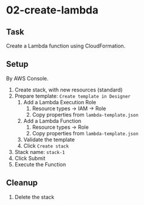 # 02-create-lambda

## Task
Create a Lambda function using CloudFormation.

## Setup
By AWS Console.
1. Create stack, with new resources (standard)
2. Prepare template: `Create template in Designer`
	1. Add a Lambda Execution Role
		1. Resource types -> IAM -> Role
		2. Copy properties from `lambda-template.json`
	2. Add a Lambda Function
		1. Resource types -> Role
		2. Copy properties from `lambda-template.json`
	3. Validate the template
	4. Click `Create stack`
3. Stack name: `stack-1`
4. Click Submit
5. Execute the Function

## Cleanup
1. Delete the stack
